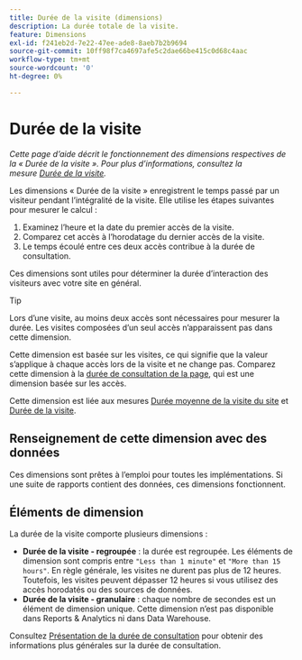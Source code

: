 ```yaml
---
title: Durée de la visite (dimensions)
description: La durée totale de la visite.
feature: Dimensions
exl-id: f241eb2d-7e22-47ee-ade8-8aeb7b2b9694
source-git-commit: 10ff98f7ca4697afe5c2dae66be415c0d68c4aac
workflow-type: tm+mt
source-wordcount: '0'
ht-degree: 0%

---
```


# Durée de la visite

*Cette page d’aide décrit le fonctionnement des dimensions respectives de la « Durée de la visite ». Pour plus d’informations, consultez la mesure [Durée de la visite](../metrics/time-spent-per-visit.md).*

Les dimensions « Durée de la visite » enregistrent le temps passé par un visiteur pendant l’intégralité de la visite. Elle utilise les étapes suivantes pour mesurer le calcul :

1. Examinez l’heure et la date du premier accès de la visite.
2. Comparez cet accès à l’horodatage du dernier accès de la visite.
3. Le temps écoulé entre ces deux accès contribue à la durée de consultation.

Ces dimensions sont utiles pour déterminer la durée d’interaction des visiteurs avec votre site en général.

>[!TIP]
>
>Lors d’une visite, au moins deux accès sont nécessaires pour mesurer la durée. Les visites composées d’un seul accès n’apparaissent pas dans cette dimension.

Cette dimension est basée sur les visites, ce qui signifie que la valeur s’applique à chaque accès lors de la visite et ne change pas. Comparez cette dimension à la [durée de consultation de la page](time-spent-on-page.md), qui est une dimension basée sur les accès.

Cette dimension est liée aux mesures [Durée moyenne de la visite du site](../metrics/average-time-on-site.md) et [Durée de la visite](../metrics/time-spent-per-visit.md).

## Renseignement de cette dimension avec des données

Ces dimensions sont prêtes à l’emploi pour toutes les implémentations. Si une suite de rapports contient des données, ces dimensions fonctionnent.

## Éléments de dimension

La durée de la visite comporte plusieurs dimensions :

* **Durée de la visite - regroupée** : la durée est regroupée. Les éléments de dimension sont compris entre `"Less than 1 minute"` et `"More than 15 hours"`. En règle générale, les visites ne durent pas plus de 12 heures. Toutefois, les visites peuvent dépasser 12 heures si vous utilisez des accès horodatés ou des sources de données.
* **Durée de la visite - granulaire** : chaque nombre de secondes est un élément de dimension unique. Cette dimension n’est pas disponible dans Reports &amp; Analytics ni dans Data Warehouse.

Consultez [Présentation de la durée de consultation](../metrics/time-spent.md) pour obtenir des informations plus générales sur la durée de consultation.
